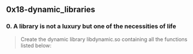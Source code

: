 ## 0x18-dynamic_libraries

### 0. A library is not a luxury but one of the necessities of life
> Create the dynamic library libdynamic.so containing all the functions listed below:

